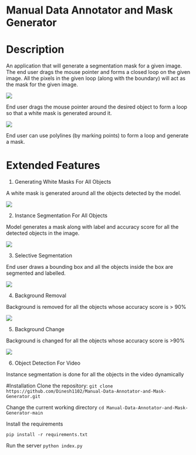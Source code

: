 # Manual Data Annotator and Mask Generator

# Description
 An application that will generate a segmentation mask for a given image. The end user drags the mouse pointer and forms a closed loop on the given image. All the pixels in the given loop (along with the boundary) will act as the mask for the given image.
 
 ![](assets/braintumor.jpeg)
 
 End user drags the mouse pointer around the desired object to form a loop so that a white mask is generated around it.
 
 ![](assets/nuclei.jpeg)
 
 End user can use polylines (by marking points) to form a loop and generate a mask.
 
 # Extended Features
 
 1. Generating White Masks For All Objects
 
  A white mask is generated around all the objects detected by the model.
  
![](assets/pills.jpeg)

 2. Instance Segmentation For All Objects
 
  Model generates a mask along with label and accuracy score for all the detected objects in the image.
  
![](assets/instanceforall.jpg)

3. Selective Segmentation

End user draws a bounding box and all the objects inside the box are segmented and labelled.

![](assets/selective.jpeg)

4. Background Removal

Background is removed for all the objects whose accuracy score is > 90%

![](assets/bgremove.jpeg)

5. Background Change

Background is changed for all the objects whose accuracy score is >90%

![](assets/bgchange.jpeg)

6. Object Detection For Video

Instance segmentation is done for all the objects in the video dynamically

#Installation
Clone the repository:
```git clone https://github.com/Dinesh1102/Manual-Data-Annotator-and-Mask-Generator.git```

Change the current working directory
```cd Manual-Data-Annotator-and-Mask-Generator-main```

Install the requirements

```pip install -r requirements.txt```

Run the server
```python index.py```
